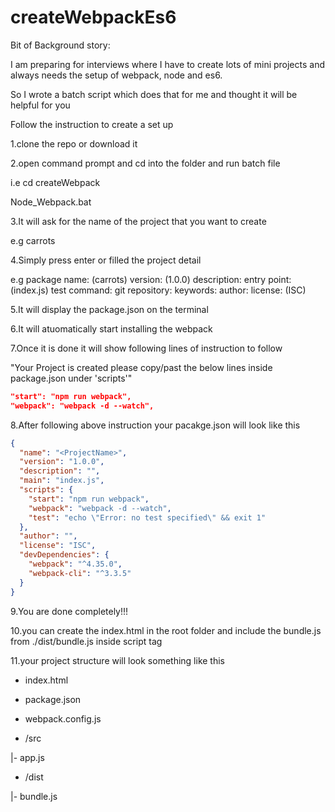 # createWebpackEs6

Bit of Background story:

I am preparing for interviews where I have to create lots of mini projects and always needs the setup of webpack, node and es6.

So I wrote a batch script which does that for me and thought it will be helpful for you

Follow the instruction to create a set up

1.clone the repo or download it

2.open command prompt and cd into the folder and run batch file

i.e cd createWebpack

Node_Webpack.bat

3.It will ask for the name of the project that you want to create

e.g carrots

4.Simply press enter or filled the project detail

e.g package name: (carrots)
version: (1.0.0)
description:
entry point: (index.js)
test command:
git repository:
keywords:
author:
license: (ISC)

5.It will display the package.json on the terminal

6.It will atuomatically start installing the webpack

7.Once it is done it will show following lines of instruction to follow

"Your Project is created please copy/past the below lines inside package.json under 'scripts'"

```json
"start": "npm run webpack",
"webpack": "webpack -d --watch",
```

8.After following above instruction your pacakge.json will look like this

```json
{
  "name": "<ProjectName>",
  "version": "1.0.0",
  "description": "",
  "main": "index.js",
  "scripts": {
    "start": "npm run webpack",
    "webpack": "webpack -d --watch",
    "test": "echo \"Error: no test specified\" && exit 1"
  },
  "author": "",
  "license": "ISC",
  "devDependencies": {
    "webpack": "^4.35.0",
    "webpack-cli": "^3.3.5"
  }
}
```

9.You are done completely!!!

10.you can create the index.html in the root folder and include the bundle.js from ./dist/bundle.js inside script tag

11.your project structure will look something like this

- index.html

- package.json

- webpack.config.js

- /src

|- app.js

- /dist

|- bundle.js

```

```
